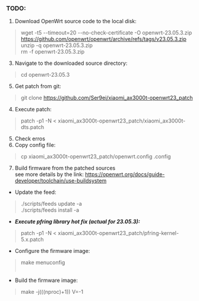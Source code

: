 ### TODO: 
1) Download OpenWrt source code to the local disk:<br>
> wget -t5 --timeout=20 --no-check-certificate -O openwrt-23.05.3.zip https://github.com/openwrt/openwrt/archive/refs/tags/v23.05.3.zip<br>
> unzip -q openwrt-23.05.3.zip<br>
> rm -f openwrt-23.05.3.zip
3) Navigate to the downloaded source directory:<br>
> cd openwrt-23.05.3
5) Get patch from git:<br>
> git clone https://github.com/Ser9ei/xiaomi_ax3000t-openwrt23_patch
4) Execute patch:<br>
> patch -p1 -N < xiaomi_ax3000t-openwrt23_patch/xiaomi_ax3000t-dts.patch
5) Check erros
6) Copy config file:<br>
> cp xiaomi_ax3000t-openwrt23_patch/openwrt.config .config
7) Build firmware from the patched sources<br>
see more details by the link: https://openwrt.org/docs/guide-developer/toolchain/use-buildsystem<br>
- Update the feed:<br>
> ./scripts/feeds update -a<br>
> ./scripts/feeds install -a<br>
- <b><i>Execute pfring library hot fix (actual for 23.05.3):</i></b><br>
> patch -p1 -N < xiaomi_ax3000t-openwrt23_patch/pfring-kernel-5.x.patch<br>
- Configure the firmware image:<br>
> make menuconfig<br><br>
- Build the firmware image:<br>
> make -j$(($(nproc)+1)) V=-1<br>
